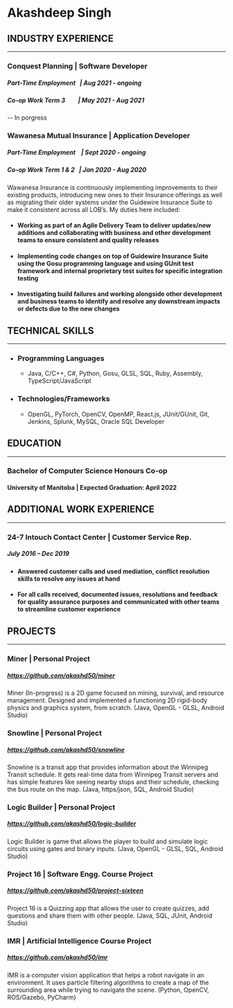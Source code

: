 # Akashdeep Singh

## INDUSTRY EXPERIENCE
---
### Conquest Planning | Software Developer
##### Part-Time Employment  &nbsp;&nbsp;| Aug 2021 - ongoing
##### Co-op Work Term 3  &nbsp;&nbsp; &nbsp;&nbsp; &nbsp;&nbsp;| May 2021 - Aug 2021
-- In porgress

### Wawanesa Mutual Insurance | Application Developer
##### Part-Time Employment &nbsp;&nbsp;&nbsp;| Sept 2020 - ongoing
##### Co-op Work Term 1 & 2 &nbsp;&nbsp;| Jan 2020 - Aug 2020

Wawanesa Insurance is continuously implementing improvements to their existing products, introducing new ones to their Insurance offerings as well as migrating their older systems under the Guidewire Insurance Suite to make it consistent across all LOB’s. My duties here included: 
- #### Working as part of an Agile Delivery Team to deliver updates/new additions and collaborating with business and other development teams to ensure consistent and quality releases
- #### Implementing code changes on top of Guidewire Insurance Suite using the Gosu programming language and using GUnit test framework and internal proprietary test suites for specific integration testing
- #### Investigating build failures and working alongside other development and business teams to identify and resolve any downstream impacts or defects due to the new changes

## TECHNICAL SKILLS
---
* ### Programming Languages
    * Java, C/C++, C#, Python, Gosu, GLSL, SQL, Ruby, Assembly, TypeScript/JavaScript

* ### Technologies/Frameworks
    * OpenGL, PyTorch, OpenCV, OpenMP, React.js, JUnit/GUnit, Git, Jenkins, Splunk, MySQL, Oracle SQL Developer

## EDUCATION
---
### Bachelor of Computer Science Honours Co-op
#### University of Manitoba | Expected Graduation: April 2022

## ADDITIONAL WORK EXPERIENCE
---
### 24-7 Intouch Contact Center | Customer Service Rep.
##### July 2016 – Dec 2019
- #### Answered customer calls and used mediation, conflict resolution skills to resolve any issues at hand
- #### For all calls received, documented issues, resolutions and feedback for quality assurance purposes and communicated with other teams to streamline customer experience

## PROJECTS
---
### Miner | Personal Project
##### https://github.com/akashd50/miner
Miner (In-progress) is a 2D game focused on mining, survival, and resource management. Designed and implemented a functioning 2D rigid-body physics and graphics system, from scratch. (Java, OpenGL - GLSL, Android Studio)

### Snowline | Personal Project
##### https://github.com/akashd50/snowline
Snowline is a transit app that provides information about the Winnipeg Transit schedule. It gets real-time data from Winnipeg Transit servers and has simple features like seeing nearby stops and their schedule, checking the bus route on the map. (Java, https/json, SQL, Android Studio)

### Logic Builder | Personal Project
##### https://github.com/akashd50/logic-builder
Logic Builder is game that allows the player to build and simulate logic circuits using gates and binary inputs. (Java, OpenGL - GLSL, SQL, Android Studio)

### Project 16 | Software Engg. Course Project
##### https://github.com/akashd50/project-sixteen
Project 16 is a Quizzing app that allows the user to create quizzes, add questions and share them with other people. (Java, SQL, JUnit, Android Studio)

### IMR | Artificial Intelligence Course Project
##### https://github.com/akashd50/imr
IMR is a computer vision application that helps a robot navigate in an environment. It uses particle filtering algorithms to create a map of the surrounding area while trying to navigate the scene. (Python, OpenCV, ROS/Gazebo, PyCharm)